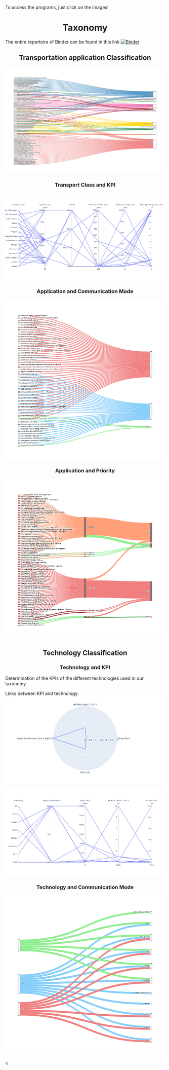 <!DOCTYPE html>

<html>

<head>

<meta charset="utf-8">


</head>

<body>

To access the programs, just click on the images!
<h1 align="center">Taxonomy</h1>

The entire repertoire of Binder can be found in this link [![Binder](https://mybinder.org/badge_logo.svg)](https://mybinder.org/v2/gh/HuguesBlache/test2/HEAD)

<h2 align="center"> Transportation application Classification </h2>


[![Transportation](Image/sankey.png)](https://hub.gke2.mybinder.org/user/huguesblache-taxonomy-a21lr050/notebooks/Comm.ipynb)
 
<h3 align="center"> Transport Class and KPI </h3>  

[![KPItech](Image/ParClass.png)](https://mybinder.org/v2/gh/HuguesBlache/taxonomy/e35c02964639ccbb7fdb05e1115c6299b5edd7f5?filepath=RadarPloty.ipynb)

<h3 align="center"> Application and Communication Mode </h3>  

[![KPItech](Image/AppCom.png)](https://mybinder.org/v2/gh/HuguesBlache/taxonomy/e35c02964639ccbb7fdb05e1115c6299b5edd7f5?filepath=RadarPloty.ipynb)


<h3 align="center"> Application and Priority </h3>  

[![KPItech](Image/AppPri.png)](https://hub.gke2.mybinder.org/user/huguesblache-taxonomy-a21lr050/notebooks/SankeyKPI.ipynb)

<h2 align="center"> Technology Classification </h2>


<h3 align="center"> Technology and KPI </h3>
Determination of the KPIs of the different technologies used in our taxonomy

Links between KPI and technology:  [![KPItech](Image/WiFI.png)](https://mybinder.org/v2/gh/HuguesBlache/taxonomy/e35c02964639ccbb7fdb05e1115c6299b5edd7f5?filepath=RadarPloty.ipynb)

[![KPItech](Image/Parallele_coordination.png)](https://mybinder.org/v2/gh/HuguesBlache/taxonomy/e35c02964639ccbb7fdb05e1115c6299b5edd7f5?filepath=RadarPloty.ipynb)

<h3 align="center"> Technology and Communication Mode </h3> 

[![KPItech](Image/ComTech.png)](https://hub.gke2.mybinder.org/user/huguesblache-taxonomy-a21lr050/notebooks/technolgoir.ipynb)


<

</body>

